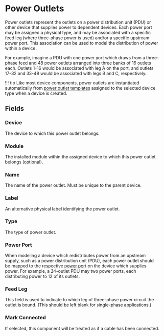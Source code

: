 # Power Outlets

Power outlets represent the outlets on a power distribution unit (PDU) or other device that supplies power to dependent devices. Each power port may be assigned a physical type, and may be associated with a specific feed leg (where three-phase power is used) and/or a specific upstream power port. This association can be used to model the distribution of power within a device.

For example, imagine a PDU with one power port which draws from a three-phase feed and 48 power outlets arranged into three banks of 16 outlets each. Outlets 1-16 would be associated with leg A on the port, and outlets 17-32 and 33-48 would be associated with legs B and C, respectively.

!!! tip
    Like most device components, power outlets are instantiated automatically from [power outlet templates](./poweroutlettemplate.md) assigned to the selected device type when a device is created.

## Fields

### Device

The device to which this power outlet belongs.

### Module

The installed module within the assigned device to which this power outlet belongs (optional).

### Name

The name of the power outlet. Must be unique to the parent device.

### Label

An alternative physical label identifying the power outlet.

### Type

The type of power outlet.

### Power Port

When modeling a device which redistributes power from an upstream supply, such as a power distribution unit (PDU), each power outlet should be mapped to the respective [power port](./powerport.md) on the device which supplies power. For example, a 24-outlet PDU may two power ports, each distributing power to 12 of its outlets.

### Feed Leg

This field is used to indicate to which leg of three-phase power circuit the outlet is bound. (This should be left blank for single-phase applications.)

### Mark Connected

If selected, this component will be treated as if a cable has been connected.

